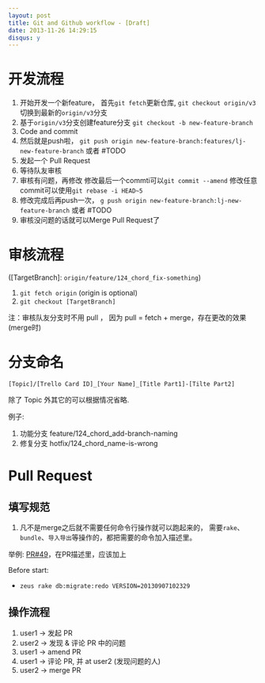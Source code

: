 ```yaml
---
layout: post
title: Git and Github workflow - [Draft]
date: 2013-11-26 14:29:15
disqus: y
---
```


# 开发流程

1. 开始开发一个新feature，
   首先`git fetch`更新仓库, `git checkout origin/v3`切换到最新的`origin/v3`分支
2. 基于`origin/v3`分支创建feature分支
   `git checkout -b new-feature-branch`
3. Code and commit
4. 然后就是push啦，
   `git push origin new-feature-branch:features/lj-new-feature-branch` 或者 #TODO
5. 发起一个 Pull Request
6. 等待队友审核
7. 审核有问题，再修改
   修改最后一个commti可以`git commit --amend`
   修改任意commit可以使用`git rebase -i HEAD~5`
8. 修改完成后再push一次，
   `g push origin new-feature-branch:lj-new-feature-branch` 或者 #TODO
9. 审核没问题的话就可以Merge Pull Request了

# 审核流程

([TargetBranch]: `origin/feature/124_chord_fix-something`)

1. `git fetch origin` (origin is optional)
2. `git checkout [TargetBranch]`

注：审核队友分支时不用 pull ， 因为 pull = fetch + merge，存在更改的效果(merge时)

# 分支命名

```
[Topic]/[Trello Card ID]_[Your Name]_[Title Part1]-[Tilte Part2]
```

除了 Topic 外其它的可以根据情况省略.

例子:

1. 功能分支 feature/124_chord_add-branch-naming
2. 修复分支 hotfix/124_chord_name-is-wrong

# Pull Request

## 填写规范

1. 凡不是merge之后就不需要任何命令行操作就可以跑起来的，
需要`rake`、`bundle`、`导入导出`等操作的，都把需要的命令加入描述里。

举例: [PR#49](https://github.com/layerssss/pfrails/pull/49)，在PR描述里，应该加上

Before start:

- `zeus rake db:migrate:redo VERSION=20130907102329`

## 操作流程

1. user1 -> 发起 PR
2. user2 -> 发现 & 评论 PR 中的问题
3. user1 -> amend PR
4. user1 -> 评论 PR, 并 at user2 (发现问题的人)
5. user2 -> merge PR

